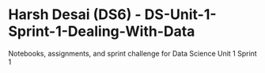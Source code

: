 # Harsh Desai (DS6) - DS-Unit-1-Sprint-1-Dealing-With-Data
Notebooks, assignments, and sprint challenge for Data Science Unit 1 Sprint 1
